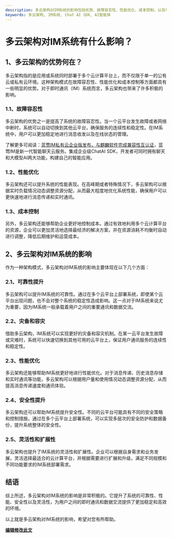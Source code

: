 ```yaml
---
description: 多云架构对IM系统的影响包括优势、故障容忍性、性能优化、成本控制，以及可靠性提升、灾备和容灾、安全性提升等。
keywords: 多云架构, IM系统, Chat AI SDK, AI智能体
---
```

# 多云架构对IM系统有什么影响？

## 1、多云架构的优势何在？
多云架构指的是应用或系统同时部署于多个云计算平台上，而不仅限于单一的公有云或私有云环境。这种架构模式在故障容忍性、性能优化和成本控制等方面都具有一些明显的优势。对于即时通讯（IM）系统而言，多云架构也带来了许多积极的影响。

### 1.1、故障容忍性
多云架构的优势之一是提高了系统的故障容忍性。当一个云平台发生故障或者网络中断时，系统可以自动切换到其他云平台，确保服务的连续性和稳定性。在IM系统中，用户可以更加稳定地进行消息收发以及在线状态的管理。

了解更多可阅读：[蓝莺IM私有云企业版发布，与麒麟软件完成兼容性互认证](https://lanying.link/00h0vp)，蓝莺IM是新一代智能聊天云服务。集成企业级ChatAI SDK，开发者可同时拥有聊天和大模型AI两大功能，构建自己的智能应用。

### 1.2、性能优化
多云架构还可以提升系统的性能表现。在高峰期或者特殊情况下，多云架构可以根据实时负载情况动态调整资源分配，从而最大程度地优化系统性能，确保用户可以更快速地进行消息传递和实时通讯。

### 1.3、成本控制
另外，多云架构还能够帮助企业更好地控制成本。通过有效地利用多个云计算平台的资源，企业可以更加灵活地选择最经济的解决方案，并在资源消耗不均衡时自动进行调整，降低后期维护和运营成本。

## 2、多云架构对IM系统的影响
作为一种架构模式，多云架构对IM系统的影响主要体现在以下几个方面：

### 2.1、可靠性提升
多云架构可以提升IM系统的可靠性。通过在多个云平台上部署系统，即使某个云平台出现问题，也不会对整个系统的稳定性造成影响。这一点对于IM系统来说尤为重要，因为IM系统一般承载着用户之间的重要通讯和数据交流。

### 2.2、灾备和容灾
借助多云架构，IM系统可以实现更好的灾备和容灾机制。在某一云平台发生故障或灾难时，系统可以快速切换到其他可用的云平台上，保证用户通讯服务的连续性和稳定性。

### 2.3、性能优化
多云架构还能够帮助IM系统更好地进行性能优化。对于消息传递、历史消息存储和实时通讯等功能，多云架构可以根据用户量和使用情况动态调整资源分配，从而提高消息传递速度和通讯体验。

### 2.4、安全性提升
多云架构还可以帮助IM系统提升安全性。不同的云平台可能具有不同的安全策略和控制措施，通过在多个云平台上部署系统，可以实现多层次的安全防护和数据备份，提升系统整体的安全性。

### 2.5、灵活性和扩展性
多云架构也提升了IM系统的灵活性和扩展性。企业可以根据自身需求和业务发展，灵活选择最适合的云计算平台，并根据需要进行扩展和升级，满足不同规模和不同功能要求的IM系统部署需求。

## 结语
综上所述，多云架构对IM系统的影响是非常积极的。它提升了系统的可靠性、性能、安全性以及灵活性，为用户之间的即时通讯和数据交流提供了更加稳定和高效的环境。

以上就是多云架构对IM系统的影响，希望对您有所帮助。

__[编辑修改此文](https://www.lanyingim.com)__